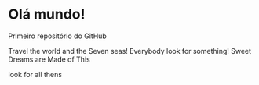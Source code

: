 # Olá mundo!
 Primeiro repositório do GitHub


Travel the world and the Seven seas!
Everybody look for something!
Sweet Dreams are Made of This



look for all thens